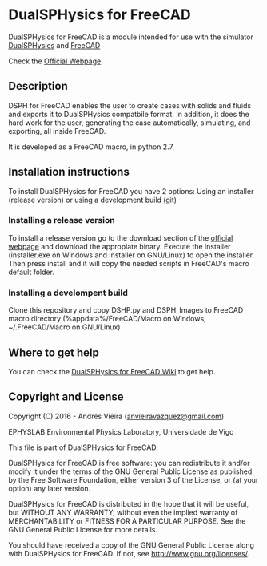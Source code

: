 # DualSPHysics for FreeCAD
DualSPHysics for FreeCAD is a module intended for use with the simulator [DualSPHysics](http://dual.sphysics.org/) and [FreeCAD](http://www.freecadweb.org/?lang=es_ES)

Check the [Official Webpage](http://dual.sphysics.org/gui)

## Description
DSPH for FreeCAD enables the user to create cases with solids and fluids and exports it to DualSPHysics compatbile format. In addition, it does the hard work for the user, generating the case automatically, simulating, and exporting, all inside FreeCAD.

It is developed as a FreeCAD macro, in python 2.7.

## Installation instructions
To install DualSPHysics for FreeCAD you have 2 options: Using an installer (release version) or using a development build (git)

### Installing a release version
To install a release version go to the download section of the [official webpage](http://dual.sphysics.org/gui) and download the appropiate binary. Execute the installer (installer.exe on Windows and installer on GNU/Linux) to open the installer. Then press install and it will copy the needed scripts in FreeCAD's macro default folder.

### Installing a develompent build
Clone this repository and copy DSHP.py and DSPH_Images to FreeCAD macro directory (%appdata%/FreeCAD/Macro on Windows; ~/.FreeCAD/Macro on GNU/Linux)

## Where to get help
You can check the [DualSPHysics for FreeCAD Wiki](http://dual.sphysics.org/wiki) to get help.

## Copyright and License
Copyright (C) 2016 - Andrés Vieira (anvieiravazquez@gmail.com)

EPHYSLAB Environmental Physics Laboratory, Universidade de Vigo

This file is part of DualSPHysics for FreeCAD.

DualSPHysics for FreeCAD is free software: you can redistribute it and/or modify
it under the terms of the GNU General Public License as published by
the Free Software Foundation, either version 3 of the License, or
(at your option) any later version.

DualSPHysics for FreeCAD is distributed in the hope that it will be useful,
but WITHOUT ANY WARRANTY; without even the implied warranty of
MERCHANTABILITY or FITNESS FOR A PARTICULAR PURPOSE.  See the
GNU General Public License for more details.

You should have received a copy of the GNU General Public License
along with DualSPHysics for FreeCAD.  If not, see <http://www.gnu.org/licenses/>.